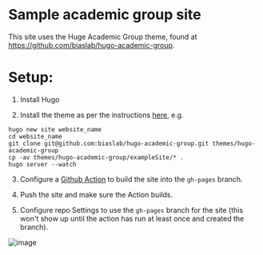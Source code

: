 # Sample academic group site

This site uses the Huge Academic Group theme, found at https://github.com/biaslab/hugo-academic-group. 

# Setup:

1. Install Hugo

2. Install the theme as per the instructions [here](https://github.com/biaslab/hugo-academic-group), e.g.

```
hugo new site website_name
cd website_name
git clone git@github.com:biaslab/hugo-academic-group.git themes/hugo-academic-group
cp -av themes/hugo-academic-group/exampleSite/* .
hugo server --watch
```

3. Configure a [Github Action](https://gohugo.io/hosting-and-deployment/hosting-on-github/#build-hugo-with-github-action) to build the site into the `gh-pages` branch.

4. Push the site and make sure the Action builds.

4. Configure repo Settings to use the `gh-pages` branch for the site (this won't show up until the action has run at least once and created the branch).

![image](https://user-images.githubusercontent.com/233584/142683521-bf26fb1f-0209-4163-b91c-7ffcb45bde68.png)
